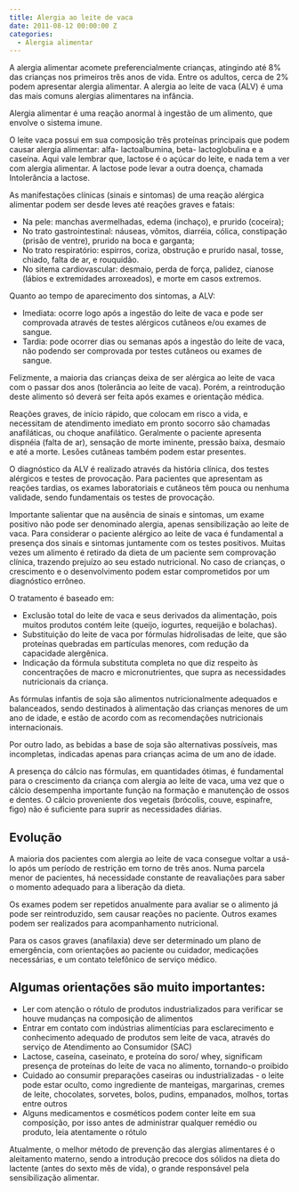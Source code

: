 ```yaml
---
title: Alergia ao leite de vaca
date: 2011-08-12 00:00:00 Z
categories:
  - Alergia alimentar
---
```


A alergia alimentar acomete preferencialmente crianças, atingindo até 8% das crianças nos primeiros três anos de vida. Entre os adultos, cerca de 2% podem apresentar alergia alimentar. A alergia ao leite de vaca (ALV) é uma das mais comuns alergias alimentares na infância.

<shapetype coordsize="21600,21600" filled="f" id="t75" o:preferrelative="t" o:spt="75" path="m@4@5l@4@11@9@11@9@5xe" stroked="f"><stroke joinstyle="miter"></stroke><formulas><f eqn="if lineDrawn pixelLineWidth 0"></f><f eqn="sum @0 1 0"></f><f eqn="sum 0 0 @1"></f><f eqn="prod @2 1 2"></f><f eqn="prod @3 21600 pixelWidth"></f><f eqn="prod @3 21600 pixelHeight"></f><f eqn="sum @0 0 1"></f><f eqn="prod @6 1 2"></f><f eqn="prod @7 21600 pixelWidth"></f><f eqn="sum @8 21600 0"></f><f eqn="prod @7 21600 pixelHeight"></f><f eqn="sum @10 21600 0"></f></formulas><path gradientshapeok="t" o:connecttype="rect" o:extrusionok="f"></path><lock aspectratio="t" v:ext="edit"></lock></shapetype><shape alt="" id="s1027" style="height: 153pt; left: 0px; margin-left: 346.7pt; margin-top: 28.8pt; position: absolute; text-align: left; width: 109.3pt; z-index: 251657216;" type="#t75"><imagedata o:href="http://www.ahau.org/uploads/RTEmagicC_leite_02.jpg.jpg" src="file:///C:\DOCUME~1\User\CONFIG~1\Temp\msohtmlclip1\01\clip_image001.jpg"></imagedata><wrap type="square"></wrap></shape>

Alergia alimentar é uma reação anormal à ingestão de um alimento, que envolve o sistema imune. 

O leite vaca possui em sua composição três proteínas principais que podem causar alergia alimentar: alfa- lactoalbumina, beta- lactoglobulina e a caseína. Aqui vale lembrar que, lactose é o açúcar do leite, e nada tem a ver com alergia alimentar. A lactose pode levar a outra doença, chamada Intolerância a lactose. 

As manifestações clínicas (sinais e sintomas) de uma reação alérgica alimentar podem ser desde leves até reações graves e fatais:

- Na pele: manchas avermelhadas, edema (inchaço), e prurido (coceira);
- No trato gastrointestinal: náuseas, vômitos, diarréia, cólica, constipação (prisão de ventre), prurido na boca e garganta;
- No trato respiratório: espirros, coriza, obstrução e prurido nasal, tosse, chiado, falta de ar, e rouquidão.
- No sitema cardiovascular: desmaio, perda de força, palidez, cianose (lábios e extremidades arroxeados), e morte em casos extremos.

Quanto ao tempo de aparecimento dos sintomas, a ALV:

- Imediata: ocorre logo após a ingestão do leite de vaca e pode ser comprovada através de testes alérgicos cutâneos e/ou exames de sangue.
- Tardia: pode ocorrer dias ou semanas após a ingestão do leite de vaca, não podendo ser comprovada por testes cutâneos ou exames de sangue.

Felizmente, a maioria das crianças deixa de ser alérgica ao leite de vaca com o passar dos anos (tolerância ao leite de vaca). Porém, a reintrodução deste alimento só deverá ser feita após exames e orientação médica. 

Reações graves, de início rápido, que colocam em risco a vida, e necessitam de atendimento imediato em pronto socorro são chamadas anafiláticas, ou choque anafilático. Geralmente o paciente apresenta dispnéia (falta de ar), sensação de morte iminente, pressão baixa, desmaio e até a morte. Lesões cutâneas também podem estar presentes.

<shape id="s1028" style="height: 119.7pt; left: 0px; margin-left: 0px; margin-top: 20.7pt; position: absolute; text-align: left; width: 153pt; z-index: 251658240;" type="#t75"><imagedata o:title="prick" src="file:///C:\DOCUME~1\User\CONFIG~1\Temp\msohtmlclip1\01\clip_image002.jpg"></imagedata><wrap type="square"></wrap></shape>

O diagnóstico da ALV é realizado através da história clínica, dos testes alérgicos e testes de provocação. Para pacientes que apresentam as reações tardias, os exames laboratoriais e cutâneos têm pouca ou nenhuma validade, sendo fundamentais os testes de provocação. 

Importante salientar que na ausência de sinais e sintomas, um exame positivo não pode ser denominado alergia, apenas sensibilização ao leite de vaca. Para considerar o paciente alérgico ao leite de vaca é fundamental a presença dos sinais e sintomas juntamente com os testes positivos. Muitas vezes um alimento é retirado da dieta de um paciente sem comprovação clínica, trazendo prejuízo ao seu estado nutricional. No caso de crianças, o crescimento e o desenvolvimento podem estar comprometidos por um diagnóstico errôneo.

O tratamento é baseado em: 

- <shape id="s1029" style="height: 114.2pt; left: 0px; margin-left: 297pt; margin-top: 4.55pt; position: absolute; text-align: left; width: 147.75pt; z-index: 251659264;" type="#t75"><imagedata o:title="deriv" src="file:///C:\DOCUME~1\User\CONFIG~1\Temp\msohtmlclip1\01\clip_image003.jpg"></imagedata><wrap type="square"></wrap></shape>
Exclusão total do leite de vaca e seus derivados da alimentação, pois muitos produtos contém leite (queijo, iogurtes, requeijão e bolachas).
- Substituição do leite de vaca por fórmulas hidrolisadas de leite, que são proteínas quebradas em partículas menores, com redução da capacidade alergênica.
- Indicação da fórmula substituta completa no que diz respeito às concentrações de macro e micronutrientes, que supra as necessidades nutricionais da criança.

As fórmulas infantis de soja são alimentos nutricionalmente adequados e balanceados, sendo destinados à alimentação das crianças menores de um ano de idade, e estão de acordo com as recomendações nutricionais internacionais.

Por outro lado, as bebidas a base de soja são alternativas possíveis, mas incompletas, indicadas apenas para crianças acima de um ano de idade.

A presença do cálcio nas fórmulas, em quantidades ótimas, é fundamental para o crescimento da criança com alergia ao leite de vaca, uma vez que o cálcio desempenha importante função na formação e manutenção de ossos e dentes. O cálcio proveniente dos vegetais (brócolis, couve, espinafre, figo) não é suficiente para suprir as necessidades diárias. 

## Evolução

A maioria dos pacientes com alergia ao leite de vaca consegue voltar a usá-lo após um período de restrição em torno de três anos. Numa parcela menor de pacientes, há necessidade constante de reavaliações para saber o momento adequado para a liberação da dieta.

Os exames podem ser repetidos anualmente para avaliar se o alimento já pode ser reintroduzido, sem causar reações no paciente. Outros exames podem ser realizados para acompanhamento nutricional.

Para os casos graves (anafilaxia) deve ser determinado um plano de emergência, com orientações ao paciente ou cuidador, medicações necessárias, e um contato telefônico de serviço médico.

## Algumas orientações são muito importantes:

- Ler com atenção o rótulo de produtos industrializados para verificar se houve mudanças na composição de alimentos
- Entrar em contato com indústrias alimentícias para esclarecimento e conhecimento adequado de produtos sem leite de vaca, através do serviço de Atendimento ao Consumidor (SAC)
- Lactose, caseína, caseinato, e proteína do soro/ whey, significam presença de proteínas do leite de vaca no alimento, tornando-o proibido
- Cuidado ao consumir preparações caseiras ou industrializadas - o leite pode estar oculto, como ingrediente de manteigas, margarinas, cremes de leite, chocolates, sorvetes, bolos, pudins, empanados, molhos, tortas entre outros
- Alguns medicamentos e cosméticos podem conter leite em sua composição, por isso antes de administrar qualquer remédio ou produto, leia atentamente o rótulo

<shape id="s1026" style="height: 118.15pt; left: 0px; margin-left: 270pt; margin-top: 5.55pt; position: absolute; text-align: left; width: 162pt; z-index: 251656192;" type="#t75"><imagedata o:title="LM1" src="file:///C:\DOCUME~1\User\CONFIG~1\Temp\msohtmlclip1\01\clip_image005.jpg"></imagedata><wrap type="square"></wrap></shape>

Atualmente, o melhor método de prevenção das alergias alimentares é o aleitamento materno, sendo a introdução precoce dos sólidos na dieta do lactente (antes do sexto mês de vida), o grande responsável pela sensibilização alimentar.
